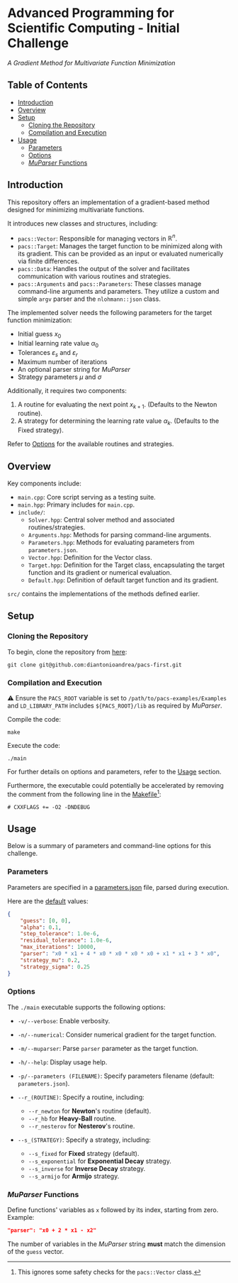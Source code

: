 # Advanced Programming for Scientific Computing - Initial Challenge

_A Gradient Method for Multivariate Function Minimization_

## Table of Contents

- [Introduction](#introduction)
- [Overview](#overview)
- [Setup](#setup)
    - [Cloning the Repository](#cloning-the-repository)
    - [Compilation and Execution](#compilation-and-execution)
- [Usage](#usage)
    - [Parameters](#parameters)
    - [Options](#options)
    - [_MuParser_ Functions](#muparser-functions)

## Introduction

This repository offers an implementation of a gradient-based method designed for minimizing multivariate functions.

It introduces new classes and structures, including:

- `pacs::Vector`: Responsible for managing vectors in $\mathbb{R}^n$.
- `pacs::Target`: Manages the target function to be minimized along with its gradient. This can be provided as an input or evaluated numerically via finite differences.
- `pacs::Data`: Handles the output of the solver and facilitates communication with various routines and strategies.
- `pacs::Arguments` and `pacs::Parameters`: These classes manage command-line arguments and parameters. They utilize a custom and simple `argv` parser and the `nlohmann::json` class.

The implemented solver needs the following parameters for the target function minimization:

- Initial guess $x_0$
- Initial learning rate value $\alpha_0$
- Tolerances $\varepsilon_s$ and $\varepsilon_r$
- Maximum number of iterations
- An optional parser string for _MuParser_
- Strategy parameters $\mu$ and $\sigma$

Additionally, it requires two components:

1. A routine for evaluating the next point $x_{k + 1}$. (Defaults to the Newton routine).
2. A strategy for determining the learning rate value $\alpha_{k}$. (Defaults to the Fixed strategy).

Refer to [Options](#options) for the available routines and strategies.

## Overview

Key components include:

- `main.cpp`: Core script serving as a testing suite.
- `main.hpp`: Primary includes for `main.cpp`.
- `include/`:
    - `Solver.hpp`: Central solver method and associated routines/strategies.
    - `Arguments.hpp`: Methods for parsing command-line arguments.
    - `Parameters.hpp`: Methods for evaluating parameters from `parameters.json`.
    - `Vector.hpp`: Definition for the Vector class.
    - `Target.hpp`: Definition for the Target class, encapsulating the target function and its gradient or numerical evaluation.
    - `Default.hpp`: Definition of default target function and its gradient.

`src/` contains the implementations of the methods defined earlier.

## Setup

### Cloning the Repository

To begin, clone the repository from [here](https://github.com/diantonioandrea/pacs-first):

    git clone git@github.com:diantonioandrea/pacs-first.git

### Compilation and Execution

:warning: Ensure the `PACS_ROOT` variable is set to `/path/to/pacs-examples/Examples` and `LD_LIBRARY_PATH` includes `${PACS_ROOT}/lib` as required by _MuParser_.

Compile the code:

    make

Execute the code:

    ./main

For further details on options and parameters, refer to the [Usage](#usage) section.

Furthermore, the executable could potentially be accelerated by removing the comment from the following line in the [Makefile](./Makefile)[^1]:

[^1]: This ignores some safety checks for the `pacs::Vector` class.

```make
# CXXFLAGS += -O2 -DNDEBUG
```

## Usage

Below is a summary of parameters and command-line options for this challenge.

### Parameters

Parameters are specified in a [parameters.json](/parameters.json) file, parsed during execution.

Here are the [default](./defaults.json) values:

```json
{
    "guess": [0, 0],
    "alpha": 0.1,
    "step_tolerance": 1.0e-6,
    "residual_tolerance": 1.0e-6,
    "max_iterations": 10000,
    "parser": "x0 * x1 + 4 * x0 * x0 * x0 * x0 + x1 * x1 + 3 * x0",
    "strategy_mu": 0.2,
    "strategy_sigma": 0.25
}
```

### Options

The `./main` executable supports the following options:

- `-v/--verbose`: Enable verbosity.
- `-n/--numerical`: Consider numerical gradient for the target function.
- `-m/--muparser`: Parse `parser` parameter as the target function.
- `-h/--help`: Display usage help.

- `-p/--parameters (FILENAME)`: Specify parameters filename (default: `parameters.json`).

- `--r_(ROUTINE)`: Specify a routine, including:
    - `--r_newton` for **Newton**'s routine (default).
    - `--r_hb` for **Heavy-Ball** routine.
    - `--r_nesterov` for **Nesterov**'s routine.

- `--s_(STRATEGY)`: Specify a strategy, including:
    - `--s_fixed` for **Fixed** strategy (default).
    - `--s_exponential` for **Exponential Decay** strategy.
    - `--s_inverse` for **Inverse Decay** strategy.
    - `--s_armijo` for **Armijo** strategy.

### _MuParser_ Functions

Define functions' variables as `x` followed by its index, starting from zero. Example:

```json
"parser": "x0 + 2 * x1 - x2"
```

The number of variables in the _MuParser_ string **must** match the dimension of the `guess` vector.
